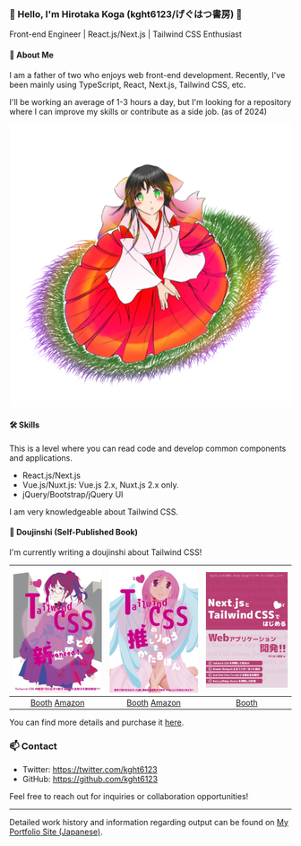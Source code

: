 ### 👋 Hello, I'm Hirotaka Koga (kght6123/げぐはつ書房) 👋

Front-end Engineer | React.js/Next.js | Tailwind CSS Enthusiast

#### 👶 About Me

I am a father of two who enjoys web front-end development. Recently, I've been mainly using TypeScript, React, Next.js, Tailwind CSS, etc.

I'll be working an average of 1-3 hours a day, but I'm looking for a repository where I can improve my skills or contribute as a side job. (as of 2024)

![Profile](images/profile.png)

#### 🛠️ Skills

This is a level where you can read code and develop common components and applications.

- React.js/Next.js
- Vue.js/Nuxt.js: Vue.js 2.x, Nuxt.js 2.x only. 
- jQuery/Bootstrap/jQuery UI

I am very knowledgeable about Tailwind CSS.

#### 📘 Doujinshi (Self-Published Book)

I'm currently writing a doujinshi about Tailwind CSS!

| ![Tailwind CSS まとめ Advanced！新世界へ](images/tailwindcss-matome.jpg) | ![Tailwind CSSの推し理由を語る本！](images/tailwindcss-oshiriyuu.jpg) | ![Next.jsとTailwind CSSで始めるWebアプリケーション開発](images/nextjs-tailwindcss.jpg) |
|:-------------------:|:-------------------:|:-------------------:|
| [Booth](https://kght6123.booth.pm/items/3039023) [Amazon](https://kdp.amazon.co.jp/amazon-dp-action/jp/dualbookshelf.marketplacelink/B0BFHZG1QK) | [Booth](https://kght6123.booth.pm/items/4151967) [Amazon](https://kdp.amazon.co.jp/amazon-dp-action/jp/dualbookshelf.marketplacelink/B0BF34MLL9) | [Booth](https://kght6123.booth.pm/items/4485386) |

You can find more details and purchase it [here](https://kght6123.booth.pm).

### 📫 Contact

- Twitter: https://twitter.com/kght6123
- GitHub: https://github.com/kght6123

Feel free to reach out for inquiries or collaboration opportunities!

---

Detailed work history and information regarding output can be found on [My Portfolio Site (Japanese)](https://kght6123-work.pages.dev).
